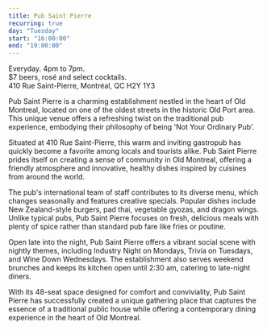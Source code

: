 ```yaml
---
title: Pub Saint Pierre
recurring: true
day: "Tuesday"
start: "16:00:00"
end: "19:00:00"
---
```


Everyday. 4pm to 7pm.<br>$7 beers, rosé and select cocktails.<br>410 Rue Saint-Pierre, Montréal, QC H2Y 1Y3

<!-- more -->

Pub Saint Pierre is a charming establishment nestled in the heart of Old Montreal, located on one of the oldest streets in the historic Old Port area. This unique venue offers a refreshing twist on the traditional pub experience, embodying their philosophy of being 'Not Your Ordinary Pub'.

Situated at 410 Rue Saint-Pierre, this warm and inviting gastropub has quickly become a favorite among locals and tourists alike. Pub Saint Pierre prides itself on creating a sense of community in Old Montreal, offering a friendly atmosphere and innovative, healthy dishes inspired by cuisines from around the world.

The pub's international team of staff contributes to its diverse menu, which changes seasonally and features creative specials. Popular dishes include New Zealand-style burgers, pad thai, vegetable gyozas, and dragon wings. Unlike typical pubs, Pub Saint Pierre focuses on fresh, delicious meals with plenty of spice rather than standard pub fare like fries or poutine.

Open late into the night, Pub Saint Pierre offers a vibrant social scene with nightly themes, including Industry Night on Mondays, Trivia on Tuesdays, and Wine Down Wednesdays. The establishment also serves weekend brunches and keeps its kitchen open until 2:30 am, catering to late-night diners.

With its 48-seat space designed for comfort and conviviality, Pub Saint Pierre has successfully created a unique gathering place that captures the essence of a traditional public house while offering a contemporary dining experience in the heart of Old Montreal.

